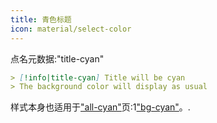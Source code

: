 ```yaml
---
title: 青色标题
icon: material/select-color
---
```


点名元数据:"title-cyan"

```md
> [!info|title-cyan] Title will be cyan
> The background color will display as usual
```

样式本身也适用于["all-cyan"](../combined-styling/page-5.md)页:1["bg-cyan"](../bg-styling/page-5.md)。.